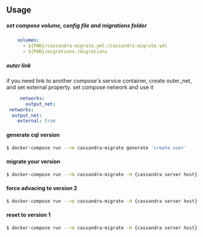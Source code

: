 ## Usage 

##### set compose volume, config file and migrations folder
```yaml
    volumes:
      - ${PWD}/cassandra-migrate.yml:/cassandra-migrate.yml
      - ${PWD}/migrations:/migrations
```

##### outer link 
   if you need link to another compose's service container, create outer_net, 
   and set external property.
   set compose network and use it
   ```yaml 
        networks:
          output_net:
    networks:
     output_net:
       external: true
   ```

#### generate cql version
```bash
$ docker-compose run --rm cassandra-migrate generate 'create user'
```

#### migrate your version
```bash
$ docker-compose run --rm cassandra-migrate -H {cassandra server host} -y migrate
```

#### force advacing to version 2
```bash
$ docker-compose run --rm cassandra-migrate -H {cassandra server host} -y migrate 2 --force
```

#### reset to version 1
```bash
$ docker-compose run --rm cassandra-migrate -H {cassandra server host} -y reset 1
```